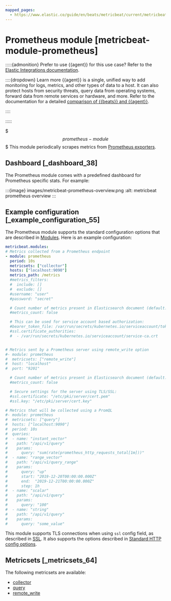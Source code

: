 ```yaml
---
mapped_pages:
  - https://www.elastic.co/guide/en/beats/metricbeat/current/metricbeat-module-prometheus.html
---
```


# Prometheus module [metricbeat-module-prometheus]

:::::{admonition} Prefer to use {{agent}} for this use case?
Refer to the [Elastic Integrations documentation](integration-docs://docs/reference/prometheus.md).

::::{dropdown} Learn more
{{agent}} is a single, unified way to add monitoring for logs, metrics, and other types of data to a host. It can also protect hosts from security threats, query data from operating systems, forward data from remote services or hardware, and more. Refer to the documentation for a detailed [comparison of {{beats}} and {{agent}}](docs-content://reference/ingestion-tools/fleet/index.md).

::::


:::::


$$$prometheus-module$$$
This module periodically scrapes metrics from [Prometheus exporters](https://prometheus.io/docs/instrumenting/exporters/).


## Dashboard [_dashboard_38]

The Prometheus module comes with a predefined dashboard for Prometheus specific stats. For example:

:::{image} images/metricbeat-prometheus-overview.png
:alt: metricbeat prometheus overview
:::


## Example configuration [_example_configuration_55]

The Prometheus module supports the standard configuration options that are described in [Modules](/reference/metricbeat/configuration-metricbeat.md). Here is an example configuration:

```yaml
metricbeat.modules:
# Metrics collected from a Prometheus endpoint
- module: prometheus
  period: 10s
  metricsets: ["collector"]
  hosts: ["localhost:9090"]
  metrics_path: /metrics
  #metrics_filters:
  #  include: []
  #  exclude: []
  #username: "user"
  #password: "secret"

  # Count number of metrics present in Elasticsearch document (default: false)
  #metrics_count: false

  # This can be used for service account based authorization:
  #bearer_token_file: /var/run/secrets/kubernetes.io/serviceaccount/token
  #ssl.certificate_authorities:
  #  - /var/run/secrets/kubernetes.io/serviceaccount/service-ca.crt


# Metrics sent by a Prometheus server using remote_write option
#- module: prometheus
#  metricsets: ["remote_write"]
#  host: "localhost"
#  port: "9201"

  # Count number of metrics present in Elasticsearch document (default: false)
  #metrics_count: false

  # Secure settings for the server using TLS/SSL:
  #ssl.certificate: "/etc/pki/server/cert.pem"
  #ssl.key: "/etc/pki/server/cert.key"

# Metrics that will be collected using a PromQL
#- module: prometheus
#  metricsets: ["query"]
#  hosts: ["localhost:9090"]
#  period: 10s
#  queries:
#  - name: "instant_vector"
#    path: "/api/v1/query"
#    params:
#      query: "sum(rate(prometheus_http_requests_total[1m]))"
#  - name: "range_vector"
#    path: "/api/v1/query_range"
#    params:
#      query: "up"
#      start: "2019-12-20T00:00:00.000Z"
#      end:  "2019-12-21T00:00:00.000Z"
#      step: 1h
#  - name: "scalar"
#    path: "/api/v1/query"
#    params:
#      query: "100"
#  - name: "string"
#    path: "/api/v1/query"
#    params:
#      query: "some_value"
```

This module supports TLS connections when using `ssl` config field, as described in [SSL](/reference/metricbeat/configuration-ssl.md). It also supports the options described in [Standard HTTP config options](/reference/metricbeat/configuration-metricbeat.md#module-http-config-options).


## Metricsets [_metricsets_64]

The following metricsets are available:

* [collector](/reference/metricbeat/metricbeat-metricset-prometheus-collector.md)
* [query](/reference/metricbeat/metricbeat-metricset-prometheus-query.md)
* [remote_write](/reference/metricbeat/metricbeat-metricset-prometheus-remote_write.md)




